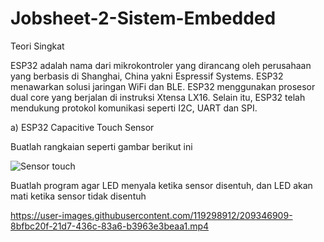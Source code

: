 # Jobsheet-2-Sistem-Embedded


Teori Singkat


ESP32 adalah nama dari mikrokontroler yang dirancang oleh perusahaan 
yang berbasis di Shanghai, China yakni Espressif Systems. ESP32 menawarkan 
solusi jaringan WiFi dan BLE. ESP32 menggunakan prosesor dual core yang 
berjalan di instruksi Xtensa LX16. Selain itu, ESP32 telah mendukung protokol 
komunikasi seperti I2C, UART dan SPI.


a) ESP32 Capacitive Touch Sensor


Buatlah rangkaian seperti gambar berikut ini


![Sensor touch ](https://user-images.githubusercontent.com/119298912/209346764-a8b89e2a-2ee0-44d5-a4d3-351ec81da484.jpg)


Buatlah program agar LED menyala ketika sensor disentuh, dan LED akan 
mati ketika sensor tidak disentuh



https://user-images.githubusercontent.com/119298912/209346909-8bfbc20f-21d7-436c-83a6-b3963e3beaa1.mp4



